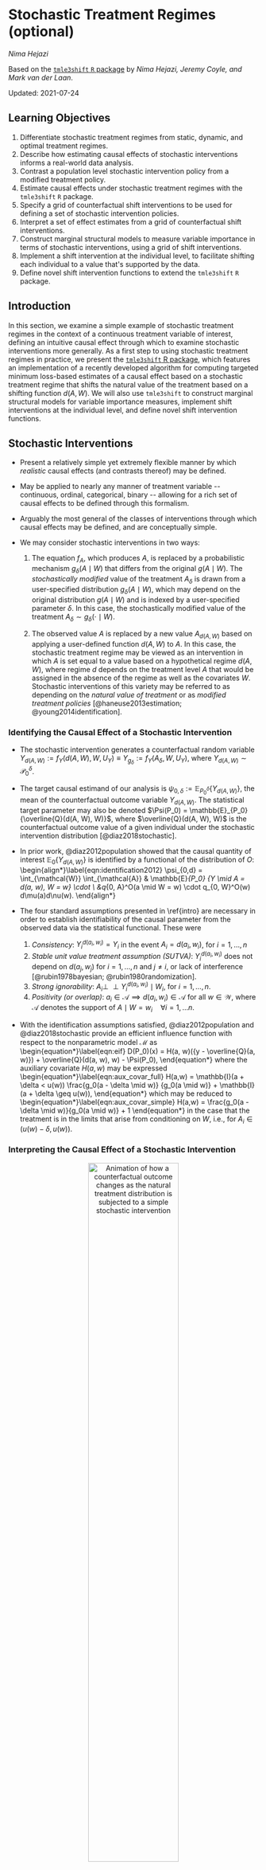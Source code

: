 # Stochastic Treatment Regimes (optional)

_Nima Hejazi_

Based on the [`tmle3shift` `R` package](https://github.com/tlverse/tmle3shift)
by _Nima Hejazi, Jeremy Coyle, and Mark van der Laan_.

Updated: 2021-07-24

## Learning Objectives

1. Differentiate stochastic treatment regimes from static, dynamic, and optimal
   treatment regimes.
2. Describe how estimating causal effects of stochastic interventions informs a
   real-world data analysis.
3. Contrast a population level stochastic intervention policy from a modified
   treatment policy.
4. Estimate causal effects under stochastic treatment regimes with the
   `tmle3shift` `R` package.
5. Specify a grid of counterfactual shift interventions to be used for defining
   a set of stochastic intervention policies.
6. Interpret a set of effect estimates from a grid of counterfactual shift
   interventions.
7. Construct marginal structural models to measure variable importance in terms
   of stochastic interventions, using a grid of shift interventions.
8. Implement a shift intervention at the individual level, to facilitate
   shifting each individual to a value that's supported by the data.
9. Define novel shift intervention functions to extend the `tmle3shift` `R`
   package.

## Introduction

In this section, we examine a simple example of stochastic treatment regimes in
the context of a continuous treatment variable of interest, defining an
intuitive causal effect through which to examine stochastic interventions more
generally. As a first step to using stochastic
treatment regimes in practice, we present the [`tmle3shift` R
package](https://github.com/tlverse/tmle3shift), which features an
implementation of a recently developed algorithm for computing targeted minimum
loss-based estimates of a causal effect based on a stochastic treatment regime
that shifts the natural value of the treatment based on a shifting function
$d(A,W)$. We will also use `tmle3shift` to construct marginal structural models
for variable importance measures, implement shift interventions at the
individual level, and define novel shift intervention functions.

## Stochastic Interventions

* Present a relatively simple yet extremely flexible manner by which _realistic_
  causal effects (and contrasts thereof) may be defined.
* May be applied to nearly any manner of treatment variable -- continuous,
  ordinal, categorical, binary -- allowing for a rich set of causal effects to
  be defined through this formalism.
* Arguably the most general of the classes of interventions through which causal
  effects may be defined, and are conceptually simple.

* We may consider stochastic interventions in two ways:

  1. The equation $f_A$, which produces $A$, is replaced by a probabilistic
     mechanism $g_{\delta}(A \mid W)$ that differs from the original $g(A \mid
     W)$. The _stochastically modified_ value of the treatment $A_{\delta}$ is
     drawn from a user-specified distribution $g_\delta(A \mid W)$, which may
     depend on the original distribution $g(A \mid W)$ and is indexed by a
     user-specified parameter $\delta$. In this case, the stochastically
     modified value of the treatment $A_{\delta} \sim g_{\delta}(\cdot \mid W)$.

  2. The observed value $A$ is replaced by a new value $A_{d(A,W)}$ based on
     applying a user-defined function $d(A,W)$ to $A$. In this case, the
     stochastic treatment regime may be viewed as an intervention in which $A$
     is set equal to a value based on a hypothetical regime $d(A, W)$, where
     regime $d$ depends on the treatment level $A$ that would be assigned in the
     absence of the regime as well as the covariates $W$. Stochastic
     interventions of this variety may be referred to as depending on the
     _natural value of treatment_ or as _modified treatment policies_
     [@haneuse2013estimation; @young2014identification].

### Identifying the Causal Effect of a Stochastic Intervention

* The stochastic intervention generates a counterfactual random variable
  $Y_{d(A,W)} := f_Y(d(A,W), W, U_Y) \equiv Y_{g_{\delta}} := f_Y(A_{\delta},
  W, U_Y)$, where $Y_{d(A,W)} \sim \mathcal{P}_0^{\delta}$.

* The target causal estimand of our analysis is $\psi_{0, \delta} :=
  \mathbb{E}_{P_0^{\delta}}\{Y_{d(A,W)}\}$, the mean of the counterfactual
  outcome variable $Y_{d(A, W)}$. The statistical target parameter may also be
  denoted $\Psi(P_0) = \mathbb{E}_{P_0}{\overline{Q}(d(A, W), W)}$, where
  $\overline{Q}(d(A, W), W)$ is the counterfactual outcome value of a given
  individual under the stochastic intervention distribution
  [@diaz2018stochastic].

* In prior work, @diaz2012population showed that the causal quantity of interest
  $\mathbb{E}_0 \{Y_{d(A, W)}\}$ is identified by a functional of the
  distribution of $O$:
  \begin{align*}\label{eqn:identification2012}
    \psi_{0,d} = \int_{\mathcal{W}} \int_{\mathcal{A}} & \mathbb{E}_{P_0}
     \{Y \mid A = d(a, w), W = w\} \cdot \\ &q_{0, A}^O(a \mid W = w) \cdot
     q_{0, W}^O(w) d\mu(a)d\nu(w).
  \end{align*}

* The four standard assumptions presented in \ref{intro} are necessary in order
  to establish identifiability of the causal parameter from the observed data
  via the statistical functional. These were

  1. _Consistency_: $Y^{d(a_i, w_i)}_i = Y_i$ in the event $A_i = d(a_i, w_i)$,
     for $i = 1, \ldots, n$
  2. _Stable unit value treatment assumption (SUTVA)_: $Y^{d(a_i, w_i)}_i$ does
     not depend on $d(a_j, w_j)$ for $i = 1, \ldots, n$ and $j \neq i$, or lack
     of interference [@rubin1978bayesian; @rubin1980randomization].
  3. _Strong ignorability_: $A_i \perp \!\!\! \perp Y^{d(a_i, w_i)}_i \mid W_i$,
     for $i = 1, \ldots, n$.
  4. _Positivity (or overlap)_: $a_i \in \mathcal{A} \implies d(a_i, w_i) \in
     \mathcal{A}$ for all $w \in \mathcal{W}$, where $\mathcal{A}$ denotes the
     support of $A \mid W = w_i \quad \forall i = 1, \ldots n$.

* With the identification assumptions satisfied, @diaz2012population and
  @diaz2018stochastic provide an efficient influence function with respect to
  the nonparametric model $\mathcal{M}$ as
  \begin{equation*}\label{eqn:eif}
    D(P_0)(x) = H(a, w)({y - \overline{Q}(a, w)}) +
    \overline{Q}(d(a, w), w) - \Psi(P_0),
  \end{equation*}
  where the auxiliary covariate $H(a,w)$ may be expressed
  \begin{equation*}\label{eqn:aux_covar_full}
    H(a,w) = \mathbb{I}(a + \delta < u(w)) \frac{g_0(a - \delta \mid w)} {g_0(a \mid w)}
      + \mathbb{I}(a + \delta \geq u(w)),
  \end{equation*}
  which may be reduced to
  \begin{equation*}\label{eqn:aux_covar_simple}
    H(a,w) = \frac{g_0(a - \delta \mid w)}{g_0(a \mid w)} + 1
  \end{equation*}
  in the case that the treatment is in the limits that arise from conditioning
  on $W$, i.e., for $A_i \in (u(w) - \delta, u(w))$.

### Interpreting the Causal Effect of a Stochastic Intervention

<div class="figure" style="text-align: center">
<img src="img/gif/shift_animation.gif" alt="Animation of how a counterfactual outcome changes as the natural treatment distribution is subjected to a simple stochastic intervention" width="60%" />
<p class="caption">(\#fig:unnamed-chunk-1)Animation of how a counterfactual outcome changes as the natural treatment distribution is subjected to a simple stochastic intervention</p>
</div>

## Estimating the Causal Effect of a Stochastic Intervention with `tmle3shift`

We use `tmle3shift` to construct a targeted maximum likelihood (TML) estimator of
of a causal effect of a stochastic treatment regime that shifts the natural
value of the treatment based on a shifting function $d(A,W)$. We will follow
the recipe provided by @diaz2018stochastic, tailored to the `tmle3` framework:

1. Construct initial estimators $g_n$ of $g_0(A, W)$ and $Q_n$ of
   $\overline{Q}_0(A, W)$, perhaps using data-adaptive regression techniques.
2. For each observation $i$, compute an estimate $H_n(a_i, w_i)$ of the
   auxiliary covariate $H(a_i,w_i)$.
3. Estimate the parameter $\epsilon$ in the logistic regression model
   $$ \text{logit}\overline{Q}_{\epsilon, n}(a, w) =
   \text{logit}\overline{Q}_n(a, w) + \epsilon H_n(a, w),$$
   or an alternative regression model incorporating weights.
4. Compute TML estimator $\Psi_n$ of the target parameter, defining update
   $\overline{Q}_n^{\star}$ of the initial estimate
   $\overline{Q}_{n, \epsilon_n}$:
   \begin{equation*}\label{eqn:tmle}
     \Psi_n = \Psi(P_n^{\star}) = \frac{1}{n} \sum_{i = 1}^n
     \overline{Q}_n^{\star}(d(A_i, W_i), W_i).
   \end{equation*}

To start, let's load the packages we'll use and set a seed for simulation:


```r
library(tidyverse)
library(data.table)
library(sl3)
library(tmle3)
library(tmle3shift)
set.seed(429153)
```

**1. Construct initial estimators $g_n$ of $g_0(A, W)$ and $Q_n$ of
   $\overline{Q}_0(A, W)$.**

We need to estimate two components of the likelihood in order to construct a
TML estimator.

1. The outcome regression, $\hat{Q}_n$, which is a simple regression of the
   form $\mathbb{E}[Y \mid A,W]$.


```r
# learners used for conditional expectation regression
mean_learner <- Lrnr_mean$new()
fglm_learner <- Lrnr_glm_fast$new()
xgb_learner <- Lrnr_xgboost$new(nrounds = 200)
sl_regression_learner <- Lrnr_sl$new(
  learners = list(mean_learner, fglm_learner, xgb_learner)
)
```

2. The second of these is an estimate of the treatment mechanism, $\hat{g}_n$,
   i.e., the _propensity score_. In the case of a continuous intervention node
   $A$, such a quantity takes the form $p(A \mid W)$, which is a conditional
   density.  Generally speaking, conditional density estimation is a challenging
   problem that has received much attention in the literature. To estimate the
   treatment mechanism, we must make use of learning algorithms specifically
   suited to conditional density estimation; a list of such learners may be
   extracted from `sl3` by using `sl3_list_learners()`:


```r
sl3_list_learners("density")
#> [1] "Lrnr_density_discretize"     "Lrnr_density_hse"           
#> [3] "Lrnr_density_semiparametric" "Lrnr_haldensify"            
#> [5] "Lrnr_solnp_density"
```

To proceed, we'll select two of the above learners, `Lrnr_haldensify` for using
the highly adaptive lasso for conditional density estimation, based on an
algorithm given by @diaz2011super and implemented in @hejazi2020haldensify, and
semiparametric location-scale conditional density estimators implemented in the
[`sl3` package](https://github.com/tlverse/sl3). A Super Learner may be
constructed by pooling estimates from each of these modified conditional
density estimation techniques.


```r
# learners used for conditional densities (i.e., generalized propensity score)
haldensify_learner <- Lrnr_haldensify$new(
  n_bins = c(3, 5),
  lambda_seq = exp(seq(-1, -10, length = 200))
)
# semiparametric density estimator based on homoscedastic errors (HOSE)
hose_learner_xgb <- make_learner(Lrnr_density_semiparametric,
  mean_learner = xgb_learner
)
# semiparametric density estimator based on heteroscedastic errors (HESE)
hese_learner_xgb_fglm <- make_learner(Lrnr_density_semiparametric,
  mean_learner = xgb_learner,
  var_learner = fglm_learner
)
# SL for the conditional treatment density
sl_density_learner <- Lrnr_sl$new(
  learners = list(haldensify_learner, hose_learner_xgb,
                  hese_learner_xgb_fglm),
  metalearner = Lrnr_solnp_density$new()
)
```

Finally, we construct a `learner_list` object for use in constructing a TML
estimator of our target parameter of interest:


```r
Q_learner <- sl_regression_learner
g_learner <- sl_density_learner
learner_list <- list(Y = Q_learner, A = g_learner)
```

### Simulate Data


```r
# simulate simple data for tmle-shift sketch
n_obs <- 1000 # number of observations
tx_mult <- 2 # multiplier for the effect of W = 1 on the treatment

## baseline covariates -- simple, binary
W <- replicate(2, rbinom(n_obs, 1, 0.5))

## create treatment based on baseline W
A <- rnorm(n_obs, mean = tx_mult * W, sd = 1)

## create outcome as a linear function of A, W + white noise
Y <- rbinom(n_obs, 1, prob = plogis(A + W))

# organize data and nodes for tmle3
data <- data.table(W, A, Y)
setnames(data, c("W1", "W2", "A", "Y"))
node_list <- list(W = c("W1", "W2"), A = "A", Y = "Y")
head(data)
#>    W1 W2        A Y
#> 1:  1  1  3.58065 1
#> 2:  1  0  3.20718 1
#> 3:  1  1  1.03584 1
#> 4:  0  0 -0.65785 1
#> 5:  1  1  3.01990 1
#> 6:  1  1  2.78031 1
```

We now have an observed data structure (`data`) and a specification of the role
that each variable in the data set plays as the nodes in a _directed acyclic
graph_ (DAG) via _nonparametric structural equation models_ (NPSEMs).

To start, we will initialize a specification for the TMLE of our parameter of
interest (a `tmle3_Spec` in the `tlverse` nomenclature) simply by calling
`tmle_shift`. We specify the argument `shift_val = 0.5` when initializing the
`tmle3_Spec` object to communicate that we're interested in a shift of $0.5$ on
the scale of the treatment $A$ -- that is, we specify $\delta = 0.5$.


```r
# initialize a tmle specification
tmle_spec <- tmle_shift(
  shift_val = 0.5,
  shift_fxn = shift_additive,
  shift_fxn_inv = shift_additive_inv
)
```

As seen above, the `tmle_shift` specification object (like all `tmle3_Spec`
objects) does _not_ store the data for our specific analysis of interest. Later,
we'll see that passing a data object directly to the `tmle3` wrapper function,
alongside the instantiated `tmle_spec`, will serve to construct a `tmle3_Task`
object internally (see the `tmle3` documentation for details).

<!--
Note that in the initialization of the `tmle3_Spec`, we specified a shifting
function `shift_additive_bounded` (and its inverse). This shifting function
corresponds to a stochastic regime slightly more complicated than that
initially considered in @diaz2018stochastic. In particular,
`shift_additive_bounded` is encapsulates a procedure that determines an
acceptable set of shifting values for the shift $\delta$, allowing for the
observed treatment value of a given observation to be shifted if the auxiliary
covariate $H_n$ is bounded by a constant and not shifting the given observation
if this criterion does not hold. We discuss this in greater detail in the
sequel.
-->

### Targeted Estimation of Stochastic Interventions Effects


```r
tmle_fit <- tmle3(tmle_spec, data, node_list, learner_list)
#> 
#> Iter: 1 fn: 1384.5336	 Pars:  0.22969279 0.00001885 0.77028836
#> Iter: 2 fn: 1384.5336	 Pars:  0.229692876 0.000007582 0.770299542
#> solnp--> Completed in 2 iterations
tmle_fit
#> A tmle3_Fit that took 1 step(s)
#>    type         param init_est tmle_est      se   lower   upper psi_transformed
#> 1:  TSM E[Y_{A=NULL}]   0.8008  0.79855 0.01284 0.77339 0.82372         0.79855
#>    lower_transformed upper_transformed
#> 1:           0.77339           0.82372
```

The `print` method of the resultant `tmle_fit` object conveniently displays the
results from computing our TML estimator.

## Stochastic Interventions over a Grid of Counterfactual Shifts

* Consider an arbitrary scalar $\delta$ that defines a counterfactual outcome
  $\psi_n = Q_n(d(A, W), W)$, where, for simplicity, let $d(A, W) = A + \delta$.
  A simplified expression of the auxiliary covariate for the TMLE of $\psi$ is
  $H_n = \frac{g^{\star}(a \mid w)}{g(a \mid w)}$, where $g^{\star}(a \mid w)$
  defines the treatment mechanism with the stochastic intervention implemented.
  In this manner, we can specify a _grid_ of shifts $\delta$ to define a set of
  stochastic intervention policies in an _a priori_ manner.

* To ascertain whether a given choice of the shift $\delta$ is acceptable, let
  there be a bound $C(\delta) = \frac{g^{\star}(a \mid w)}{g(a \mid w)} \leq M$,
  where $g^{\star}(a \mid w)$ is a function of $\delta$ in part, and $M$ is a
  user-specified upper bound of $C(\delta)$. Then, $C(\delta)$ is a measure of
  the influence of a given observation (under a bound of the ratio of the
  conditional densities), which provides a way to limit the maximum influence of
  a given observation through a choice of the shift $\delta$.

* For the purpose of using such a shift in practice, the present software
  provides the functions `shift_additive_bounded` and
  `shift_additive_bounded_inv`, which define a variation of this shift:
  \begin{equation}
    \delta(a, w) =
      \begin{cases}
        \delta, & C(\delta) \leq M \\
        0, \text{otherwise} \\
      \end{cases},
  \end{equation}
  which corresponds to an intervention in which the natural value of treatment
  of a given observational unit is shifted by a value $\delta$ in the case that
  the ratio of the intervened density $g^{\star}(a \mid w)$ to the natural
  density $g(a \mid w)$ (that is, $C(\delta)$) does not exceed a bound $M$. In
  the case that the ratio $C(\delta)$ exceeds the bound $M$, the stochastic
  intervention policy does not apply to the given unit and they remain at their
  natural value of treatment $a$.

### Initializing `vimshift` through its `tmle3_Spec`

To start, we will initialize a specification for the TMLE of our parameter of
interest (called a `tmle3_Spec` in the `tlverse` nomenclature) simply by calling
`tmle_shift`. We specify the argument `shift_grid = seq(-1, 1, by = 1)`
when initializing the `tmle3_Spec` object to communicate that we're interested
in assessing the mean counterfactual outcome over a grid of shifts -1, 0, 1 on the scale of the treatment $A$.


```r
# what's the grid of shifts we wish to consider?
delta_grid <- seq(from = -1, to = 1, by = 1)

# initialize a tmle specification
tmle_spec <- tmle_vimshift_delta(
  shift_grid = delta_grid,
  max_shifted_ratio = 2
)
```

### Targeted Estimation of Stochastic Intervention Effects

One may walk through the step-by-step procedure for fitting the TML estimator
of the mean counterfactual outcome under each shift in the grid, using the
machinery exposed by the [`tmle3` R package](https://tlverse.org/tmle3), or
simply invoke the `tmle3` wrapper function  to fit the series of TML estimators
(one for each parameter defined by the grid delta) in a single function call.
For convenience, we choose the latter:


```r
tmle_fit <- tmle3(tmle_spec, data, node_list, learner_list)
#> 
#> Iter: 1 fn: 1385.8594	 Pars:  0.25208827 0.00004768 0.74786405
#> Iter: 2 fn: 1385.8594	 Pars:  0.25208843 0.00002901 0.74788255
#> solnp--> Completed in 2 iterations
tmle_fit
#> A tmle3_Fit that took 1 step(s)
#>          type          param init_est tmle_est        se   lower   upper
#> 1:        TSM  E[Y_{A=NULL}]  0.61655  0.61546 0.0140007 0.58802 0.64290
#> 2:        TSM  E[Y_{A=NULL}]  0.74115  0.73899 0.0138954 0.71176 0.76623
#> 3:        TSM  E[Y_{A=NULL}]  0.84917  0.84374 0.0107174 0.82274 0.86475
#> 4: MSM_linear MSM(intercept)  0.73563  0.73273 0.0120788 0.70906 0.75641
#> 5: MSM_linear     MSM(slope)  0.11631  0.11414 0.0053805 0.10360 0.12469
#>    psi_transformed lower_transformed upper_transformed
#> 1:         0.61546           0.58802           0.64290
#> 2:         0.73899           0.71176           0.76623
#> 3:         0.84374           0.82274           0.86475
#> 4:         0.73273           0.70906           0.75641
#> 5:         0.11414           0.10360           0.12469
```

_Remark_: The `print` method of the resultant `tmle_fit` object conveniently
displays the results from computing our TML estimator.

### Inference with Marginal Structural Models

Since we consider estimating the mean counterfactual outcome $\psi_n$ under
several values of the intervention $\delta$, taken from the aforementioned
$\delta$-grid, one approach for obtaining inference on a single summary measure
of these estimated quantities involves leveraging working marginal structural
models (MSMs). Summarizing the estimates $\psi_n$ through a working MSM allows
for inference on the _trend_ imposed by a $\delta$-grid to be evaluated via a
simple hypothesis test on a parameter of this working MSM. Letting
$\psi_{\delta}(P_0)$ be the mean outcome under a shift $\delta$ of the
treatment, we have $\vec{\psi}_{\delta} = (\psi_{\delta}: \delta)$ with
corresponding estimators $\vec{\psi}_{n, \delta} = (\psi_{n, \delta}: \delta)$.
Further, let $\beta(\vec{\psi}_{\delta}) = \phi((\psi_{\delta}: \delta))$. By a
straightforward application of the delta method (discussed previously), we may
write the efficient influence function of the MSM parameter $\beta$ in terms of
the EIFs of each of the corresponding point estimates. Based on this, inference
from a working MSM is rather straightforward. To wit, the limiting distribution
for $m_{\beta}(\delta)$ may be expressed $$\sqrt{n}(\beta_n - \beta_0) \to N(0,
\Sigma),$$ where $\Sigma$ is the empirical covariance matrix of
$\text{EIF}_{\beta}(O)$.


```r
tmle_fit$summary[4:5, ]
#>          type          param init_est tmle_est        se   lower   upper
#> 1: MSM_linear MSM(intercept)  0.73563  0.73273 0.0120788 0.70906 0.75641
#> 2: MSM_linear     MSM(slope)  0.11631  0.11414 0.0053805 0.10360 0.12469
#>    psi_transformed lower_transformed upper_transformed
#> 1:         0.73273           0.70906           0.75641
#> 2:         0.11414           0.10360           0.12469
```

### Directly Targeting the MSM Parameter $\beta$

Note that in the above, a working MSM is fit to the individual TML estimates of
the mean counterfactual outcome under a given value of the shift $\delta$ in
the supplied grid. The parameter of interest $\beta$ of the MSM is
asymptotically linear (and, in fact, a TML estimator) as a consequence of its
construction from individual TML estimators. In smaller samples, it may be
prudent to perform a TML estimation procedure that targets the parameter
$\beta$ directly, as opposed to constructing it from several independently
targeted TML estimates. An approach for constructing such an estimator is
proposed in the sequel.

Suppose a simple working MSM $\mathbb{E}Y_{g^0_{\delta}} = \beta_0 + \beta_1
\delta$, then a TML estimator targeting $\beta_0$ and $\beta_1$ may be
constructed as
$$\overline{Q}_{n, \epsilon}(A,W) = \overline{Q}_n(A,W) + \epsilon (H_1(g),
H_2(g),$$ for all $\delta$, where $H_1(g)$ is the auxiliary covariate for
$\beta_0$ and $H_2(g)$ is the auxiliary covariate for $\beta_1$.

To construct a targeted maximum likelihood estimator that directly targets the
parameters of the working marginal structural model, we may use the
`tmle_vimshift_msm` Spec (instead of the `tmle_vimshift_delta` Spec that
appears above):


```r
# initialize a tmle specification
tmle_msm_spec <- tmle_vimshift_msm(
  shift_grid = delta_grid,
  max_shifted_ratio = 2
)

# fit the TML estimator and examine the results
tmle_msm_fit <- tmle3(tmle_msm_spec, data, node_list, learner_list)
#> 
#> Iter: 1 fn: 1383.8221	 Pars:  0.25259038 0.00001286 0.74739676
#> Iter: 2 fn: 1383.8221	 Pars:  0.25259037 0.00000784 0.74740179
#> solnp--> Completed in 2 iterations
tmle_msm_fit
#> A tmle3_Fit that took 100 step(s)
#>          type          param init_est tmle_est        se   lower   upper
#> 1: MSM_linear MSM(intercept)  0.73688  0.73682 0.0120245 0.71326 0.76039
#> 2: MSM_linear     MSM(slope)  0.11604  0.11615 0.0053919 0.10558 0.12672
#>    psi_transformed lower_transformed upper_transformed
#> 1:         0.73682           0.71326           0.76039
#> 2:         0.11615           0.10558           0.12672
```

### Example with the WASH Benefits Data

To complete our walk through, let's turn to using stochastic interventions to
investigate the data from the WASH Benefits trial. To start, let's load the
data, convert all columns to be of class `numeric`, and take a quick look at it


```r
washb_data <- fread("https://raw.githubusercontent.com/tlverse/tlverse-data/master/wash-benefits/washb_data_subset.csv", stringsAsFactors = TRUE)
washb_data <- washb_data[!is.na(momage) & !is.na(momheight), ]
head(washb_data, 3)
#>      whz          tr fracode month aged    sex momage         momedu momheight
#> 1: -0.94 Handwashing  N06505     7  237   male     21 Primary (1-5y)    146.00
#> 2: -1.13     Control  N06505     8  310 female     26   No education    148.90
#> 3: -1.61     Control  N06524     3  162   male     25 Primary (1-5y)    153.75
#>        hfiacat Nlt18 Ncomp watmin elec floor walls roof asset_wardrobe
#> 1: Food Secure     1    25      2    1     0     1    1              0
#> 2: Food Secure     1     7      4    1     0     0    1              0
#> 3: Food Secure     0    15      2    0     0     1    1              0
#>    asset_table asset_chair asset_khat asset_chouki asset_tv asset_refrig
#> 1:           1           0          0            1        0            0
#> 2:           1           1          0            1        0            0
#> 3:           1           0          1            1        0            0
#>    asset_bike asset_moto asset_sewmach asset_mobile
#> 1:          0          0             0            0
#> 2:          0          0             0            1
#> 3:          0          0             0            0
```

Next, we specify our NPSEM via the `node_list` object. For our example analysis,
we'll consider the outcome to be the weight-for-height Z-score (as in previous
sections), the intervention of interest to be the mother's age at time of
child's birth, and take all other covariates to be potential confounders.


```r
node_list <- list(
  W = names(washb_data)[!(names(washb_data) %in%
    c("whz", "momage"))],
  A = "momage", Y = "whz"
)
```

Were we to consider the counterfactual weight-for-height Z-score under shifts in
the age of the mother at child's birth, how would we interpret estimates of our
parameter?

To simplify our interpretation, consider a shift (up or down) of two years in
the mother's age (i.e., $\delta = \{-2, 0, 2\}$); in this setting, a stochastic
intervention would correspond to a policy advocating that potential mothers
defer or accelerate plans of having a child for two calendar years, possibly
implemented through the deployment of an encouragement design.

First, let's try a simple upward shift of just two years:

```r
# initialize a tmle specification for just a single delta shift
washb_shift_spec <- tmle_shift(
  shift_val = 2,
  shift_fxn = shift_additive,
  shift_fxn_inv = shift_additive_inv
)
```

To examine the effect modification approach we looked at in previous chapters,
we'll estimate the effect of this shift $\delta = 2$ while stratifying on the
mother's education level (`momedu`, a categorical variable with three levels).
For this, we augment our initialized `tmle3_Spec` object like so


```r
# initialize effect modification specification around previous specification
washb_shift_strat_spec <-  tmle_stratified(washb_shift_spec)
```

Prior to running our analysis, we'll modify the `learner_list` object we had
created to include just one of the semiparametric location-scale conditional
density estimators, as fitting of these estimators is much faster than the more
computationally intensive approach implemented in the
[`haldensify` package](ihttps://CRAN.R-project.org/package=haldensify)
[@hejazi2020haldensify].


```r
# learners used for conditional density regression (i.e., propensity score),
# but we need to turn on cross-validation for this conditional density learner
hose_learner_xgb_cv <- Lrnr_cv$new(
  learner = hose_learner_xgb,
  full_fit = TRUE
)

# modify learner list, using existing SL for Q fit
learner_list <- list(Y = Q_learner, A = hose_learner_xgb_cv)
```

Now we're ready to construct a TML estimate of the shift parameter at
$\delta = 2$, stratified across levels of our variable of interest:


```r
# fit stratified TMLE
strat_node_list <- copy(node_list)
strat_node_list$W <- setdiff(strat_node_list$W,"momedu")
strat_node_list$V <- "momedu"
washb_shift_strat_fit <- tmle3(washb_shift_strat_spec, washb_data, strat_node_list,
                               learner_list)
washb_shift_strat_fit
#> A tmle3_Fit that took 1 step(s)
#>              type                             param init_est tmle_est       se
#> 1:            TSM                     E[Y_{A=NULL}] -0.57206 -0.56936 0.048211
#> 2: stratified TSM  E[Y_{A=NULL}] | V=Primary (1-5y) -0.62295 -0.69200 0.076813
#> 3: stratified TSM    E[Y_{A=NULL}] | V=No education -0.68673 -0.86672 0.128939
#> 4: stratified TSM E[Y_{A=NULL}] | V=Secondary (>5y) -0.50717 -0.40686 0.067633
#>       lower    upper psi_transformed lower_transformed upper_transformed
#> 1: -0.66385 -0.47487        -0.56936          -0.66385          -0.47487
#> 2: -0.84255 -0.54145        -0.69200          -0.84255          -0.54145
#> 3: -1.11944 -0.61401        -0.86672          -1.11944          -0.61401
#> 4: -0.53942 -0.27431        -0.40686          -0.53942          -0.27431
```

For the next example, we'll use the variable importance strategy of considering
a grid of stochastic interventions to evaluate the weight-for-height Z-score
under a shift in the mother's age down by two years ($\delta = -2$) through up
by two years ($\delta = 2$), incrementing by a single year between the two. To
do this, we simply initialize a `Spec` `tmle_vimshift_delta` similar to how we
did in a previous example:


```r
# initialize a tmle specification for the variable importance parameter
washb_vim_spec <- tmle_vimshift_delta(
  shift_grid = seq(from = -2, to = 2, by = 1),
  max_shifted_ratio = 2
)
```

Having made the above preparations, we're now ready to estimate the
counterfactual mean of the weight-for-height Z-score under a small grid of
shifts in the mother's age at child's birth. Just as before, we do this through
a simple call to our `tmle3` wrapper function:


```r
washb_tmle_fit <- tmle3(washb_vim_spec, washb_data, node_list, learner_list)
washb_tmle_fit
#> A tmle3_Fit that took 1 step(s)
#>          type          param   init_est   tmle_est        se      lower
#> 1:        TSM  E[Y_{A=NULL}] -0.5608084 -0.5552156 0.0469064 -0.6471504
#> 2:        TSM  E[Y_{A=NULL}] -0.5638623 -0.5644702 0.0466125 -0.6558290
#> 3:        TSM  E[Y_{A=NULL}] -0.5663920 -0.5652941 0.0466314 -0.6566901
#> 4:        TSM  E[Y_{A=NULL}] -0.5687408 -0.5681002 0.0463126 -0.6588712
#> 5:        TSM  E[Y_{A=NULL}] -0.5708337 -0.5716047 0.0468992 -0.6635256
#> 6: MSM_linear MSM(intercept) -0.5661274 -0.5649370 0.0465180 -0.6561105
#> 7: MSM_linear     MSM(slope) -0.0024929 -0.0036408 0.0012834 -0.0061563
#>         upper psi_transformed lower_transformed upper_transformed
#> 1: -0.4632807      -0.5552156        -0.6471504        -0.4632807
#> 2: -0.4731114      -0.5644702        -0.6558290        -0.4731114
#> 3: -0.4738982      -0.5652941        -0.6566901        -0.4738982
#> 4: -0.4773292      -0.5681002        -0.6588712        -0.4773292
#> 5: -0.4796839      -0.5716047        -0.6635256        -0.4796839
#> 6: -0.4737634      -0.5649370        -0.6561105        -0.4737634
#> 7: -0.0011254      -0.0036408        -0.0061563        -0.0011254
```

---

## Exercises

1. Set the `sl3` library of algorithms for the Super Learner to a simple,
   interpretable library and use this new library to estimate the counterfactual
   mean of mother's age at child's birth (`momage`) under a shift $\delta = 0$.
   What does this counterfactual mean equate to in terms of the observed data?

2. Describe two (equivalent) ways in which the causal effects of stochastic
   interventions may be interpreted.

3. Using a grid of values of the shift parameter $\delta$ (e.g., $\{-1, 0,
   +1\}$), repeat the analysis on the variable of interest (`momage`),
   summarizing the trend for this sequence of shifts using a marginal structural
   model.

4. For either the grid of shifts in the example preceding the exercises or that
   estimated in (3) above, plot the resultant estimates against their respective
   counterfactual shifts. Graphically add to the scatterplot a line with slope
   and intercept equivalent to the MSM fit through the individual TML estimates.

5. How does the marginal structural model we used to summarize the trend along
   the sequence of shifts previously help to contextualize the estimated effect
   for a single shift? That is, how does access to estimates across several
   shifts and the marginal structural model parameters allow us to more richly
   interpret our findings?
